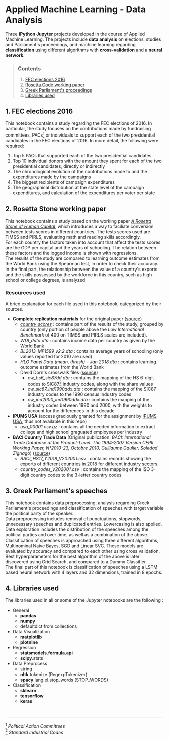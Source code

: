 # Applied Machine Learning - Data Analysis
Three **iPython Jupyter** projects developed in the course of Applied Machine Learning. The projects include **data analysis** on elections, studies and Parliament's proceedings, and machine learning regarding **classification** using different algorithms with **cross-validation** and a **neural network**. 

> ### Contents  
> 1. [FEC elections 2016](#1)
> 2. [Rosetta Code working paper](#2)
> 3. [Greek Parliament's proceedings](#3)
> 4. [Libraries used](#4)

<div id="1"></div>  

## 1. FEC elections 2016 
This notebook contains a study regarding the FEC elections of 2016. In particular, the study focuses on the contributions made by fundraising committees, PACs[<sup id="pacs">1</sup>](#fn1) or individuals to support each of the two presidential candidates in the FEC elections of 2016. In more detail, the following were required:  
1. Top 5 PACs that supported each of the two presidential candidates
2. Top 10 individual donors with the amount they spent for each of the two presidential candidates, directly or indirectly
3. The chronological evolution of the contributions made to and the expenditures made by the campaigns
4. The biggest recipients of campaign expenditures
5. The geographical distribution at the state level of the campaign expenditures, and calculation of the expenditures per voter per state

<div id="2"></div>  

## 2. Rosetta Stone working paper
This notebook contains a study based on the working paper [*A Rosetta Stone of Human Capital*](https://www.cgdev.org/publication/rosetta-stone-human-capital), which introduces a way to faciliate conversion between tests scores in different countries. The tests scores used are TIMSS and PIRLS, evaluating math and reading skills accordingly.  
For each country the factors taken into account that affect the tests scores are the GDP per capital and the years of schooling. The relation between these factors and the logged income is shown with regressions.  
The results of the study are compared to learning outcome estimates from the World Bank using the Spearman test, in order to check their accuracy.  
In the final part, the relationship between the value of a country's exports and the skills possessed by the workforce in this country, such as high school or college degrees, is analyzed.
### Resources used
A bried explanation for each file used in this notebook, categorized by their sources.
- **Complete replication materials** for the original paper ([source](https://www.cgdev.org/publication/rosetta-stone-human-capital))
    - *[country_scores](https://www.cgdev.org/sites/default/files/patel-sandefur-human-capital-final-results.xlsx)* : contains part of the results of the study, grouped by country (only portion of people above the *Low International Benchmark* of 400 on TIMSS and PIRLS scales are included).
	- *WDI_data.dta* : contains income data per country as given by the World Bank
	- *BL2013_MF1599_v2.2.dta* : contains average years of schooling (only values reported for 2010 are used)
	- *HLO Panel Data (mean, thresh) - Jan 2018.dta* : contains learning outcome estimates from the World Bank
    - David Dorn's crosswalk files ([source](https://www.ddorn.net/data.htm))
	    - *cw_hs6_sic87dd.dta* : contains the mapping of the HS 6-digit codes to SIC87[<sup id="sic">2</sup>](#fn2) industry codes, along with the share values
	    - *cw_sic87_ind1990ddx.dta* : contains the mapping of the SIC87 industry codes to the 1990 census industry codes
	    - *cw_ind2000_ind1990ddx.dta* : contains the mapping of the industry codes between 1990 and 2000, with the weights to account for the differences in this decade
- **IPUMS USA** (access graciously granted for the assignment by [IPUMS USA](https://www.ipums.org/projects/ipums-usa/d010.v10.0), thus not available in this repo)
	- *usa_00001.csv.gz* : contains all the needed information to extract college and high school graguated employees per industry
- **BACI Country Trade Data** (Original publication: *BACI: International Trade Database at the Product-Level. The 1994-2007 Version CEPII Working Paper, N°2010-23, Octobre 2010, Guillaume Gaulier, Soledad Zignago*) ([source](http://www.cepii.fr/cepii/en/bdd_modele/presentation.asp?id=37))
	- *BACI_HS17_Y2018_V202001.csv* : contains records showing the exports of different countries in 2018 for different industry sectors. 
	- *country_codes_V202001.csv* : contains the mapping of the ISO 3-digit country codes to the 3-letter country codes

<div id="3"></div>  

## 3. Greek Parliament's speeches
This notebook contains data preprocessing, analysis regarding Greek Parliament's proceedings and classification of speeches with target variable the political party of the speaker.  
Data preprocessing includes removal of punctuations, stopwords, unnecessary speeches and duplicated entries. Lowercasing is also applied.  
Data exploration includes the distribution of the speeches among the political parties and over time, as well as a combination of the above.  
Classification of speeches is approached using three different algorithms, Multinominal Naive Bayes, SGD and Linear SVC. These models are evaluated by accuracy and compared to each other using cross validation. Best hyperparameters for the best algorithm of the above is later discovered using Grid Search, and compared to a Dummy Classifier.  
The final part of this notebook is classification of speeches using a LSTM based neural network with 4 layers and 32 dimensions, trained in 8 epochs.

<div id="4"></div>  

## 4. Libraries used 
The libraries used in all or some of the Jupyter notebooks are the following :
- General
    - **pandas**
    - **numpy**
    - defaultdict from collections
- Data Visualization
    - **matplotlib**
    - **plotnine** 
- Regression
    - **statsmodels.formula.api**
    - **scipy**.stats
- Data Preprocess
    - string
    - **nltk**.tokenize (RegexpTokenizer)
    - **spacy**.lang.el.stop_words (STOP_WORDS)
- Classification 
    - **sklearn**
    - **tensorflow**
    - **keras**

<br>  

---  

<span id="fn1"></span> [<sup>1](#pacs) _Political Action Committees_  
<span id="fn2"></span> [<sup>2](#sic) _Standard Industrial Codes_